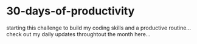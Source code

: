 # 30-days-of-productivity
starting this challenge to build my coding skills and a productive routine...
check out my daily updates throughtout the month here...
